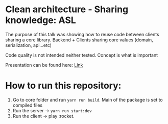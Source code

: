 # Clean architecture - Sharing knowledge: ASL 

The purpose of this talk was showing how to reuse code between clients sharing a core library. Backend + Clients sharing core values (domain, serialization, api...etc)

Code quality is not intended neither tested. Concept is what is important

Presentation can be found here: [Link](https://docs.google.com/presentation/d/147od_5MLc16Dai7MUkl3Z7bpvCmnfMmJ2Q1OQLQLQ7I/edit?usp=sharing)

# How to run this repository:

1. Go to core folder and run `yarn run build`. Main of the package is set to compiled files
2. Run the server -> `yarn run start:dev`
3. Run the client -> play :rocket.
